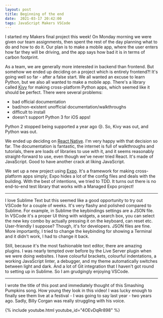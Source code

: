 ```yaml
---
layout: post
title: Beginning of the end
date:  2021-03-17 20:42:00
tags: JavaScript Makers VSCode
---
```

I started my Makers final project this week! On Monday morning we were given our team assignments, then spent the rest of the day planning what to do and how to do it. Our plan is to make a mobile app, where the user enters how far they will be driving, and the app says how bad it is in terms of carbon footprint.  

As a team, we are generally more interested in backend than frontend. But somehow we ended up deciding on a project which is entirely frontend?! It's going well so far - after a false start. We all wanted an excuse to learn Python, but we also all wanted to make a mobile app. There's a library called [Kivy](https://kivy.org/#home) for making cross-platform Python apps, which seemed like it should be perfect. There were several problems:
* bad official documentation
* bad/non-existent unofficial documentation/walkthroughs
* difficult to install
* doesn't support Python 3 for iOS apps!

Python 2 stopped being supported a year ago 😒. So, Kivy was out, and Python was out.  

We ended up deciding on [React Native](https://reactnative.dev/). I'm very happy with that decision so far. The documentation is fantastic, the internet is full of walkthroughs and tutorials, there are loads of libraries to use with it, and it seems reasonably straight-forward to use, even though we've never tried React. It's made of JavaScript. Good to have another crack at liking JavaScript.

We set up a new project using [Expo](https://docs.expo.io/). It's a framework for making cross-platform apps simply; Expo hides a lot of the config files and deals with the building. With the best of intentions, we tried to TDD. It turns out there is no end-to-end test library that works with a Managed Expo project!  

***
I love Sublime Text but this seemed like a good opportunity to try out VSCode for a couple of weeks. It's very flashy and polished compared to Sublime. For example, in Sublime the keybindings settings are a JSON file. In VSCode it's a proper UI thing with widgets, a search box, you can select the new key combo by actually pressing it on the keyboard, can reset etc. User-friendly I suppose? Though, it's for developers. JSON files are fine. More importantly, I tried to change the keybinding for showing a Terminal and it didn't work, I had to change it back.

Still, because it's the most fashionable text editor, there are amazing plugins. I was nearly tempted over before by the Live Server plugin when we were doing websites. I have colourful brackets, colourful indentations, a working JavaScript linter, a debugger, and my theme automatically switches between light and dark. And a lot of Git integration that I haven't got round to setting up in Sublime. So I am grudgingly enjoying VSCode.

  
***
I wrote the title of this post and immediately thought of this Smashing Pumpkins song. How young they look in this video! I was lucky enough to finally see them live at a festival - I was going to say last year - two years ago. Sadly, Billy Corgan was really struggling with his voice.

{% include youtube.html youtube_id="4OEvDqRr898" %}


